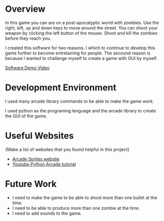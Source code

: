 # Overview

In this game you can are on a post-apocalyptic world with zombies. Use the right, left, up and down keys to move around the street.
You can shoot your weapon by clicking the left button of the mouse. Shoot and kill the zombies before they reach you.

I created this software for two reasons. I which to continue to develop this game further to become entretaining for people.
The secound reason is because I wanted to challange myself to create a game with GUI by myself.

[Software Demo Video](https://youtu.be/0OgRcG4f69w)

# Development Environment

I used many arcade library commands to be able to make the game work.

I used python as the programing lenguage and the arcade library to create the GUI of the game.

# Useful Websites

{Make a list of websites that you found helpful in this project}
* [Arcade Sprites webstie](https://api.arcade.academy/en/latest/examples/index.html#sprites)
* [Youtube Python Arcade tutorial](https://www.youtube.com/watch?v=2qP1M1Nf__w&list=PL1P11yPQAo7pPlDlFEaL3IUbcWnnPcALI)

# Future Work

* I need to make the game to be able to shoot more than one bullet at the time.
* I need to be able to produce more than one zombie at the time.
* I need to add sounds to the game.
